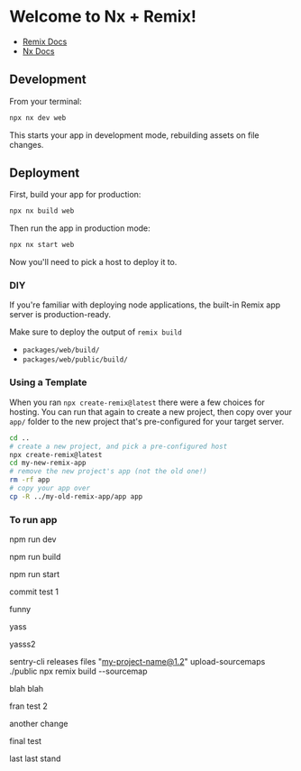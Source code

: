 # Welcome to Nx + Remix!

- [Remix Docs](https://remix.run/docs)
- [Nx Docs](https://nx.dev)

## Development

From your terminal:

```sh
npx nx dev web
```

This starts your app in development mode, rebuilding assets on file changes.

## Deployment

First, build your app for production:

```sh
npx nx build web
```

Then run the app in production mode:

```sh
npx nx start web
```

Now you'll need to pick a host to deploy it to.

### DIY

If you're familiar with deploying node applications, the built-in Remix app server is production-ready.

Make sure to deploy the output of `remix build`

- `packages/web/build/`
- `packages/web/public/build/`

### Using a Template

When you ran `npx create-remix@latest` there were a few choices for hosting. You can run that again to create a new project, then copy over your `app/` folder to the new project that's pre-configured for your target server.

```sh
cd ..
# create a new project, and pick a pre-configured host
npx create-remix@latest
cd my-new-remix-app
# remove the new project's app (not the old one!)
rm -rf app
# copy your app over
cp -R ../my-old-remix-app/app app
```

### To run app

npm run dev

npm run build

npm run start

commit test 1

funny

yass

yasss2

sentry-cli releases files "my-project-name@1.2" upload-sourcemaps ./public
npx remix build --sourcemap

blah blah

fran test 2

another change

final test

last last stand
